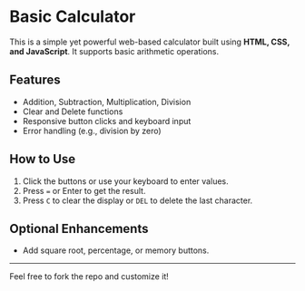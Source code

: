 # Basic Calculator

This is a simple yet powerful web-based calculator built using **HTML, CSS, and JavaScript**. It supports basic arithmetic operations.

## Features

- Addition, Subtraction, Multiplication, Division
- Clear and Delete functions
- Responsive button clicks and keyboard input
- Error handling (e.g., division by zero)

## How to Use

1. Click the buttons or use your keyboard to enter values.
2. Press `=` or Enter to get the result.
3. Press `C` to clear the display or `DEL` to delete the last character.

## Optional Enhancements

- Add square root, percentage, or memory buttons.

---

Feel free to fork the repo and customize it!